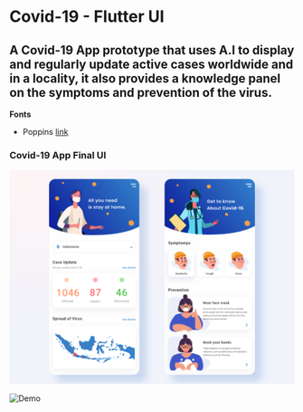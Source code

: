 # Covid-19 - Flutter UI

## A Covid-19 App prototype that uses A.I to display and regularly update active cases worldwide and in a locality, it also provides a knowledge panel on the symptoms and prevention of the virus.

**Fonts**

- Poppins [link](https://fonts.google.com/specimen/Poppins)

### Covid-19 App Final UI

![App UI](/covid_19.png)

![Demo](https://user-images.githubusercontent.com/5730051/79185949-8acf3c80-7e42-11ea-984d-b098cfee5cd1.gif)
